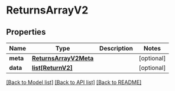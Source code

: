 # ReturnsArrayV2

## Properties
Name | Type | Description | Notes
------------ | ------------- | ------------- | -------------
**meta** | [**ReturnsArrayV2Meta**](ReturnsArrayV2Meta.md) |  | [optional] 
**data** | [**list[ReturnV2]**](ReturnV2.md) |  | [optional] 

[[Back to Model list]](../README.md#documentation-for-models) [[Back to API list]](../README.md#documentation-for-api-endpoints) [[Back to README]](../README.md)

